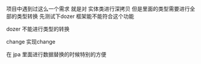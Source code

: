 项目中遇到过这么一个需求 就是对 实体类进行深拷贝 但是里面的类型需要进行全部的类型转换
先测试下dozer 框架能不能符合这个功能
 
dozer 不能进行类型的转换

change 实现change 

在 jpa 里面进行数据替换的时候特别的方便